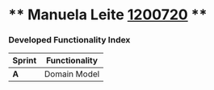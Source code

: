 ** Manuela Leite [1200720](./) ** 
===============================

### Developed Functionality Index ###

| Sprint | Functionality |
|--------|-----------------------------|
| **A** | Domain Model |